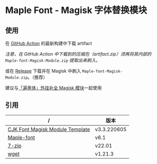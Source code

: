 # Maple Font - Magisk 字体替换模块

## 使用

在 [GitHub Action](https://github.com/Cccc-owo/Maple-font-Magisk-Module/actions) 的最新构建中下载 artifact

*注意，在 GitHub Action 中下载到的压缩包（artifact.zip）须再将其内部的 ```Maple-font-Magisk-Module.zip``` 提取出来刷入。*

或在 [Release](https://github.com/Cccc-owo/Maple-font-Magisk-Module/releases/latest) 下载并在 Magisk 中刷入 ```Maple-font-Magisk-Module.zip```。（推荐） 

建议与[「遍黑体」外挂补全 Magisk 模块](https://github.com/lxgw/Plangothic-magisk-module)一起使用

## 引用

|/|版本|
|-|-|
|[CJK Font Magisk Module Template](https://github.com/lxgw/advanced-cjk-font-magisk-module-template)|v3.3.220605|
|[Maple-font](https://github.com/subframe7536/Maple-font)|v6.1|
|[7-zip](https://7-zip.org/)|v22.01|
|[wget](https://eternallybored.org/misc/wget/)|v1.21.3|

